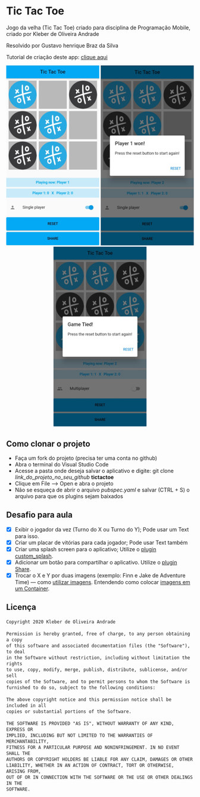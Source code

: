 # Tic Tac Toe

Jogo da velha (Tic Tac Toe) criado para disciplina de Programação Mobile, criado por Kleber de Oliveira Andrade

Resolvido por Gustavo henrique Braz da Silva

Tutorial de criação deste app: [clique aqui](https://medium.com/@kleberandrade/criando-um-jogo-da-velha-em-flutter-50347537c926)

<p align="center">
    <img src="https://github.com/GustavoBraz00/TicTacToe-Flutter/blob/master/print1.jpeg" width="250"/>
    <img src="https://github.com/GustavoBraz00/TicTacToe-Flutter/blob/master/print2.jpeg" width="250"/>
    <img src="https://github.com/GustavoBraz00/TicTacToe-Flutter/blob/master/print3.jpeg" width="250"/>
</p>

## Como clonar o projeto

*   Faça um fork do projeto (precisa ter uma conta no github)
*   Abra o terminal do Visual Studio Code
*   Acesse a pasta onde deseja salvar o aplicativo e digite: git clone *link_do_projeto_no_seu_github* **tictactoe**
*   Clique em File --> Open e abra o projeto
*   Não se esqueça de abrir o arquivo *pubspec.yaml* e salvar (CTRL + S) o arquivo para que os plugins sejam baixados 

## Desafio para aula

*   [x] Exibir o jogador da vez (Turno do X ou Turno do Y); Pode usar um Text para isso.
*   [x] Criar um placar de vitórias para cada jogador; Pode usar Text também
*   [x] Criar uma splash screen para o aplicativo; Utilize o [plugin custom_splash](https://pub.dev/packages/custom_splash).
*   [x] Adicionar um botão para compartilhar o aplicativo. Utilize o [plugin Share](https://pub.dev/packages/share).
*   [x] Trocar o X e Y por duas imagens (exemplo: Finn e Jake de Adventure Time) — como [utilizar imagens](https://flutter.dev/docs/development/ui/assets-and-images). Entendendo como colocar [imagens em um Container](https://medium.com/flutteropen/flutter-widgets-03-image-558e2b24059e).

## Licença

    Copyright 2020 Kleber de Oliveira Andrade
    
    Permission is hereby granted, free of charge, to any person obtaining a copy
    of this software and associated documentation files (the "Software"), to deal
    in the Software without restriction, including without limitation the rights
    to use, copy, modify, merge, publish, distribute, sublicense, and/or sell
    copies of the Software, and to permit persons to whom the Software is
    furnished to do so, subject to the following conditions:
    
    The above copyright notice and this permission notice shall be included in all
    copies or substantial portions of the Software.
    
    THE SOFTWARE IS PROVIDED "AS IS", WITHOUT WARRANTY OF ANY KIND, EXPRESS OR
    IMPLIED, INCLUDING BUT NOT LIMITED TO THE WARRANTIES OF MERCHANTABILITY,
    FITNESS FOR A PARTICULAR PURPOSE AND NONINFRINGEMENT. IN NO EVENT SHALL THE
    AUTHORS OR COPYRIGHT HOLDERS BE LIABLE FOR ANY CLAIM, DAMAGES OR OTHER
    LIABILITY, WHETHER IN AN ACTION OF CONTRACT, TORT OR OTHERWISE, ARISING FROM,
    OUT OF OR IN CONNECTION WITH THE SOFTWARE OR THE USE OR OTHER DEALINGS IN THE
    SOFTWARE.
